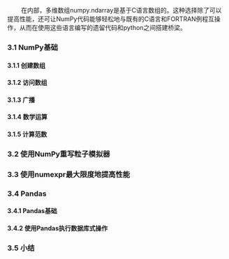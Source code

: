 &nbsp;&nbsp;&nbsp;&nbsp;&nbsp;&nbsp;&nbsp;&nbsp;在内部，多维数组numpy.ndarray是基于C语言数组的。这种选择除了可以提高性能，还可让NumPy代码能够轻松地与既有的C语言和FORTRAN例程互操作，从而在使用这些语言编写的遗留代码和python之间搭建桥梁。

### 3.1 NumPy基础

#### 3.1.1 创建数组

#### 3.1.2 访问数组

#### 3.1.3 广播

#### 3.1.4 数学运算

#### 3.1.5 计算范数

### 3.2 使用NumPy重写粒子模拟器

### 3.3 使用numexpr最大限度地提高性能

### 3.4 Pandas

#### 3.4.1 Pandas基础

#### 3.4.2 使用Pandas执行数据库式操作

### 3.5 小结
